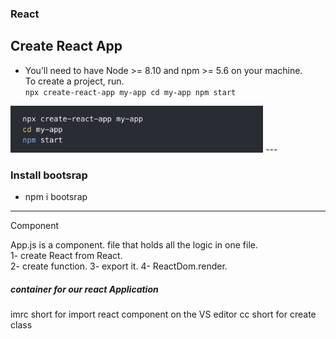 ### React
## Create React App
- You’ll need to have Node >= 8.10 and npm >= 5.6 on your machine.  
To create a project, run.   
`npx create-react-app my-app
cd my-app
npm start`
<img src="Images/Createapp.png" height="75px"/>
---

### Install bootsrap
  - npm i bootsrap







---
Component

App.js is a component. file that holds all the logic in one file.     
1- create React from React.  
2- create function. 
3- export it. 
4- ReactDom.render.

<h5> <div id="root"></div> container for our react Application </h5>

imrc short for import react component on the VS editor
cc short for create class


